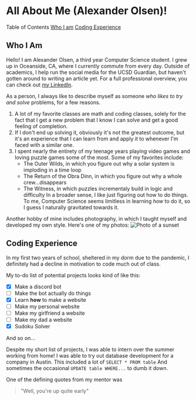 # All About Me (Alexander Olsen)!

Table of Contents
[Who I am](#who-i-am)
[Coding Experience](#coding-experience)

## Who I Am

Hello! I am Alexander Olsen, a third year Computer Science student. I grew up in Oceanside, CA, where I currently commute from every day. Outside of academics, I help run the social media for the UCSD Guardian, but haven't gotten around to writing an article yet. For a full professional overview, you can check out [my LinkedIn](https://www.linkedin.com/in/alexander-w-olsen/).

As a person, I always like to describe myself as someone *who likes to try and solve* problems, for a few reasons.
1. A lot of my favorite classes are math and coding classes, solely for the fact that I get a new problem that I know I can solve and get a good feeling of completion.
2. If I don't end up solving it, obviously it's not the greatest outcome, but it's an experience that I can learn from and apply it to whenever I'm faced with a similar one. 
3. I spent nearly the entirety of my teenage years playing video games and loving puzzle games some of the most. Some of my favorites include:
   - The Outer Wilds, in which you figure out why a solar system is imploding in a time loop
   - The Return of the Obra Dinn, in which you figure out why a whole crew...disappears
   - The Witness, in which puzzles incrementaly build in logic and difficulty
In a broader sense, I like just figuring out how to do things. To me, Computer Science seems limitless in learning *how* to do it, so I guess I naturally gravitated towards it. 

Another hobby of mine includes photography, in which I taught myself and developed my own style. Here's one of my photos:
![Photo of a sunset](IMG_7647.JPG)

## Coding Experience

In my first two years of school, sheltered in my dorm due to the pandemic, I definitely had a decline in motivation to code much out of class. 

My to-do list of potential projects looks kind of like this:
- [x] Make a discord bot
- [ ] Make the bot actually do things
- [x] Learn **how** to make a website
- [ ] Make my personal website
- [ ] Make my girlfriend a website
- [ ] Make my dad a website
- [x] Sudoku Solver

And so on...

Despite my short list of projects, I was able to intern over the summer working from home! I was able to try out database development for a company in Austin. This included a lot of 
`SELECT * FROM table` 
And sometimes the occasional
`UPDATE table WHERE...`
to dumb it down.

One of the defining quotes from my mentor was
> "Well, you're up quite early"

